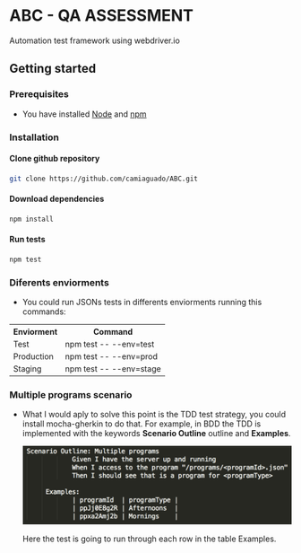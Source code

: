 # ABC - QA ASSESSMENT
Automation test framework using webdriver.io

## Getting started
### Prerequisites
 - You have installed [Node](https://nodejs.org/en/download/) and [npm](https://www.npmjs.com/get-npm)
 
### Installation
#### Clone github repository
```bash
git clone https://github.com/camiaguado/ABC.git
```
#### Download dependencies
```bash
npm install
```
#### Run tests
```bash
npm test
```

### Diferents enviorments
- You could run JSONs tests in differents enviorments running this commands:
<table>
  <tr>
    <th>Enviorment</th><th>Command</th>
  </tr>
  <tr>
    <td>Test</td><td>npm test -- --env=test</td>
  </tr>
  <tr>
    <td>Production</td><td>npm test -- --env=prod</td>
  </tr>
  <tr>
    <td>Staging</td><td>npm test -- --env=stage</td>
  </tr>
</table>


### Multiple programs scenario
- What I would aply to solve this point is the TDD test strategy, you could install mocha-gherkin to do that.
  For example, in BDD the TDD is implemented with the keywords **Scenario Outline** outline and **Examples**.
  
  ![Multiple programs exercise](https://github.com/camiaguado/ABC/blob/master/test/multipleProgramsExercise.png?raw=true)
 
            
            
   Here the test is going to run through each row in the table Examples.
